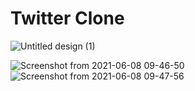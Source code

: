 # Twitter Clone
![Untitled design (1)](https://user-images.githubusercontent.com/63921263/121133093-8e483300-c84f-11eb-869f-8824821fbfff.gif)

![Screenshot from 2021-06-08 09-46-50](https://user-images.githubusercontent.com/63921263/121127067-d9aa1380-c846-11eb-8366-15ed2f1000d7.png)
![Screenshot from 2021-06-08 09-47-56](https://user-images.githubusercontent.com/63921263/121127087-df9ff480-c846-11eb-9d62-8f5c197a7c7e.png)

